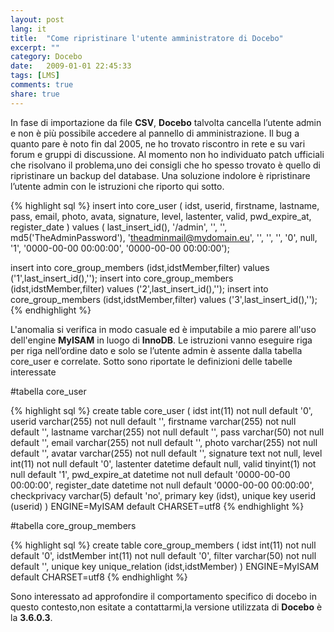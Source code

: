 ```yaml
---
layout: post
lang: it
title:  "Come ripristinare l'utente amministratore di Docebo"
excerpt: ""
category: Docebo
date:   2009-01-01 22:45:33
tags: [LMS]
comments: true
share: true
---
```


In fase di importazione da file **CSV**, **Docebo** talvolta cancella l’utente admin e non è più possibile accedere al pannello di amministrazione.
Il bug a quanto pare è noto fin dal 2005, ne ho trovato riscontro in rete e su vari forum e gruppi di discussione. 
Al momento non ho individuato patch ufficiali che risolvano il problema,uno dei consigli che ho spesso trovato è quello di ripristinare un backup del database. Una soluzione indolore è ripristinare l’utente admin con le istruzioni che riporto qui sotto. 

{% highlight sql %}
insert into core_user (
idst,
userid,
firstname,
lastname,
pass,
email,
photo,
avata,
signature,
level,
lastenter,
valid,
pwd_expire_at,
register_date
) values (
last_insert_id(),
'/admin',
'',
'',
md5('TheAdminPassword'),
'theadminmail@mydomain.eu',
'',
'',
'',
'0',
null,
'1',
'0000-00-00 00:00:00',
'0000-00-00 00:00:00');

insert into core_group_members (idst,idstMember,filter) 
values ('1',last_insert_id(),'');
insert into core_group_members (idst,idstMember,filter) 
values ('2',last_insert_id(),'');
insert into core_group_members (idst,idstMember,filter) 
values ('3',last_insert_id(),'');
{% endhighlight %}

L'anomalia si verifica in modo casuale ed è imputabile a mio parere all'uso dell'engine **MyISAM** in luogo di **InnoDB**.
Le istruzioni vanno eseguire riga per riga nell’ordine dato e solo se l’utente admin è assente dalla tabella core_user e correlate.
Sotto sono riportate le definizioni delle tabelle interessate

#tabella core_user

{% highlight sql %}
create table core_user (
idst int(11) not null default '0',
userid varchar(255) not null default '',
firstname varchar(255) not null default '',
lastname varchar(255) not null default '',
pass varchar(50) not null default '',
email varchar(255) not null default '',
photo varchar(255) not null default '',
avatar varchar(255) not null default '',
signature text not null,
level int(11) not null default '0',
lastenter datetime default null,
valid tinyint(1) not null default '1',
pwd_expire_at datetime not null default '0000-00-00 00:00:00',
register_date datetime not null default '0000-00-00 00:00:00',
checkprivacy varchar(5) default 'no',
primary key  (idst),
unique key userid (userid)
) ENGINE=MyISAM default CHARSET=utf8
{% endhighlight %}

#tabella core_group_members 

{% highlight sql %}
create table core_group_members (
idst int(11) not null default '0',
idstMember int(11) not null default '0',
filter varchar(50) not null default '',
unique key unique_relation (idst,idstMember)
) ENGINE=MyISAM default CHARSET=utf8
{% endhighlight %}

Sono interessato ad approfondire il comportamento specifico di docebo in questo contesto,non esitate a contattarmi,la versione utilizzata di **Docebo** è la **3.6.0.3**.

